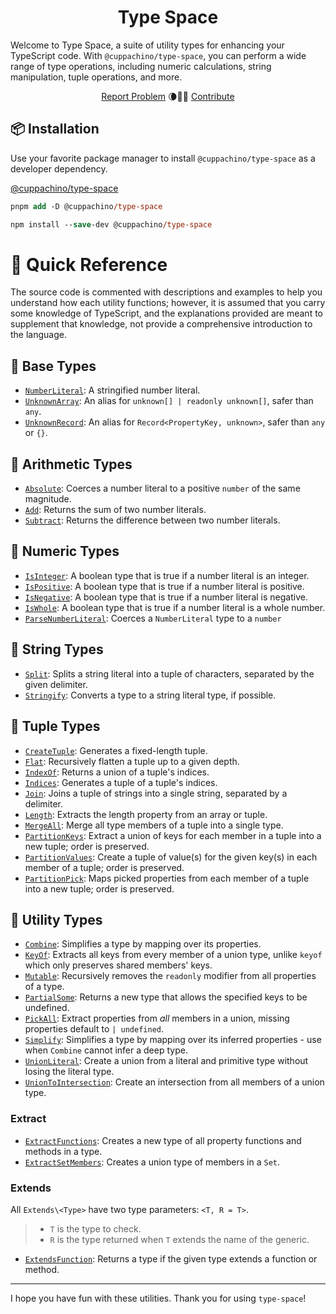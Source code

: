 <h1 align="center">Type Space</h1>

<p align="center">
  <p>
  Welcome to Type Space, a suite of utility types for enhancing your TypeScript code. With
  <code>@cuppachino/type-space</code>, you can perform a wide range of type operations,
  including numeric calculations, string manipulation, tuple operations, and more.
  </p>
  <div align="center">
    <a href="https://github.com/Cuppachino/type-space/issues">Report Problem</a>
    🌘🧑‍🚀
    <a href="https://github.com/Cuppachino/type-space/pulls">Contribute</a>
  </div>
</p>

## 📦 Installation

Use your favorite package manager to install `@cuppachino/type-space` as a developer dependency.

[@cuppachino/type-space](https://www.npmjs.com/package/@cuppachino/type-space)

```ps
pnpm add -D @cuppachino/type-space
```

```ps
npm install --save-dev @cuppachino/type-space
```

# 🔎 Quick Reference

The source code is commented with descriptions and examples to help you
understand how each utility functions; however, it is assumed that you carry
some knowledge of TypeScript, and the explanations provided are meant to
supplement that knowledge, not provide a comprehensive introduction to the
language.

## 🍎 Base Types

- [`NumberLiteral`](src/number-literal.ts): A stringified number literal.
- [`UnknownArray`](src/unknown-array.ts): An alias for `unknown[] | readonly unknown[]`,
  safer than `any`.
- [`UnknownRecord`](src/unknown-record.ts): An alias for `Record<PropertyKey, unknown>`,
  safer than `any` or `{}`.

## 🧮 Arithmetic Types

- [`Absolute`](src/math/absolute.ts): Coerces a number literal to a positive `number` of the same magnitude.
- [`Add`](src/math/add.ts): Returns the sum of two number literals.
- [`Subtract`](src/math/subtract.ts): Returns the difference between two number literals.

## 🔢 Numeric Types

- [`IsInteger`](src/math/is-integer.ts): A boolean type that is true if a number literal is an integer.
- [`IsPositive`](src/math/is-positive.ts): A boolean type that is true if a number literal is positive.
- [`IsNegative`](src/math/is-negative.ts): A boolean type that is true if a number literal is negative.
- [`IsWhole`](src/math/is-whole.ts): A boolean type that is true if a number literal is a whole number.
- [`ParseNumberLiteral`](src/parse-number-literal.ts): Coerces a `NumberLiteral` type to a `number`

## 💭 String Types

- [`Split`](src/split.ts): Splits a string literal into a tuple of characters, separated by the given delimiter.
- [`Stringify`](src/stringify.ts): Converts a type to a string literal type, if possible.

## 📜 Tuple Types

- [`CreateTuple`](src/create-tuple.ts): Generates a fixed-length tuple.
- [`Flat`](src/flat.ts): Recursively flatten a tuple up to a given depth.
- [`IndexOf`](src/index-of.ts): Returns a union of a tuple's indices.
- [`Indices`](src/indices.ts): Generates a tuple of a tuple's indices.
- [`Join`](src/join.ts): Joins a tuple of strings into a single string, separated by a delimiter.
- [`Length`](src/length.ts): Extracts the length property from an array or
  tuple.
- [`MergeAll`](src/merge-all.ts): Merge all type members of a tuple into a
  single type.
- [`PartitionKeys`](src/partition-keys.ts): Extract a union of keys for each member in a tuple into a new tuple; order is preserved.
- [`PartitionValues`](src/partition-values.ts): Create a tuple of value(s) for the given key(s) in each member of a tuple; order is preserved.
- [`PartitionPick`](src/partition-pick.ts): Maps picked properties from each member of a tuple into a new tuple; order is preserved.

## 🧰 Utility Types

- [`Combine`](src/combine.ts): Simplifies a type by mapping over its properties.
- [`KeyOf`](src/key-of.ts): Extracts all keys from every member of a union type, unlike `keyof` which only preserves shared members' keys.
- [`Mutable`](src/mutable.ts): Recursively removes the `readonly` modifier from all properties of a type.
- [`PartialSome`](src/partial-some.ts): Returns a new type that allows the specified keys to be undefined.
- [`PickAll`](src/pick-all.ts): Extract properties from _all_ members in a union, missing properties default to `| undefined`.
- [`Simplify`](src/simplify.ts): Simplifies a type by mapping over its inferred properties - use when `Combine` cannot infer a deep type.
- [`UnionLiteral`](src/union-literal.ts): Create a union from a literal and primitive type without losing the literal type.
- [`UnionToIntersection`](src/union-to-intersection.ts): Create an intersection from all members of a union type.

### Extract

- [`ExtractFunctions`](src/extract/extract-functions.ts): Creates a new type of
  all property functions and methods in a type.
- [`ExtractSetMembers`](src/extract/extract-set-members.ts): Creates a union
  type of members in a `Set`.

### Extends

All `Extends\<Type>` have two type parameters: `<T, R = T>`.

> - `T` is the type to check.
> - `R` is the type returned when `T` extends the name of the generic.

- [`ExtendsFunction`](src/extends/extends-function.ts): Returns a type if the
  given type extends a function or method.

---

I hope you have fun with these utilities. Thank you for using `type-space`!
